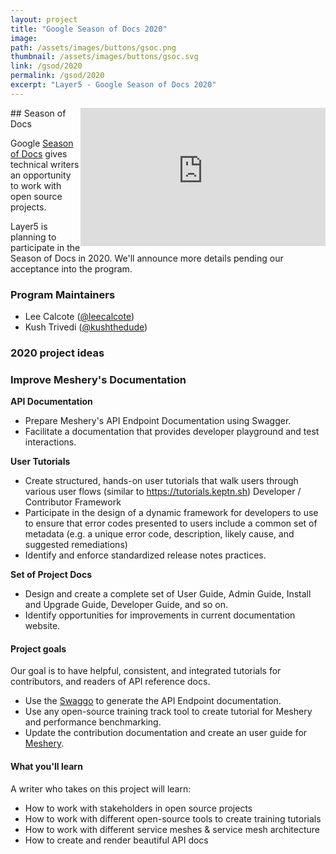 ```yaml
---
layout: project
title: "Google Season of Docs 2020"
image:
path: /assets/images/buttons/gsoc.png
thumbnail: /assets/images/buttons/gsoc.svg
link: /gsod/2020
permalink: /gsod/2020
excerpt: "Layer5 - Google Season of Docs 2020"
---
```



<div id="layer5-intro" class="card-content" style="position:relative;float:right;" ><iframe width="392" height="220.5" src="https://www.youtube.com/embed/0yN5T5LB9ps" frameborder="0" allow="accelerometer; autoplay; encrypted-media; gyroscope; picture-in-picture" allowfullscreen></iframe></div>
## Season of Docs

Google [Season of Docs](https://developers.google.com/season-of-docs) gives technical writers an opportunity to work with open source projects.

Layer5 is planning to participate in the Season of Docs in 2020. We'll announce more details pending our acceptance into the program.

### Program Maintainers

- Lee Calcote ([@leecalcote](https://github.com/leecalcote)\)
- Kush Trivedi ([@kushthedude](https://github.com/kushthedude)\)

### 2020 project ideas

### Improve Meshery's Documentation

**API Documentation**
 - Prepare Meshery's API Endpoint Documentation using Swagger.
 - Facilitate a documentation that provides developer playground and test interactions.

**User Tutorials**
- Create structured, hands-on user tutorials that walk users through various user flows (similar to https://tutorials.keptn.sh)
Developer / Contributor Framework
- Participate in the design of a dynamic framework for developers to use to ensure that error codes presented to users include a common set of metadata (e.g. a unique error code, description, likely cause, and suggested remediations)
- Identify and enforce standardized release notes practices.

**Set of Project Docs**
- Design and create a complete set of User Guide, Admin Guide, Install and Upgrade Guide, Developer Guide, and so on.
- Identify opportunities for improvements in current documentation website.

#### Project goals

Our goal is to have helpful, consistent, and integrated tutorials for contributors, and readers of API reference docs.

- Use the [Swaggo](https://github.com/swaggo/swag) to generate the API Endpoint documentation.
- Use any open-source training track tool to create tutorial for Meshery and performance benchmarking.
- Update the contribution documentation and create an user guide for [Meshery](https://meshery.io).

#### What you'll learn

A writer who takes on this project will learn:

- How to work with stakeholders in open source projects
- How to work with different open-source tools to create training tutorials
- How to work with different service meshes & service mesh architecture
- How to create and render beautiful API docs

